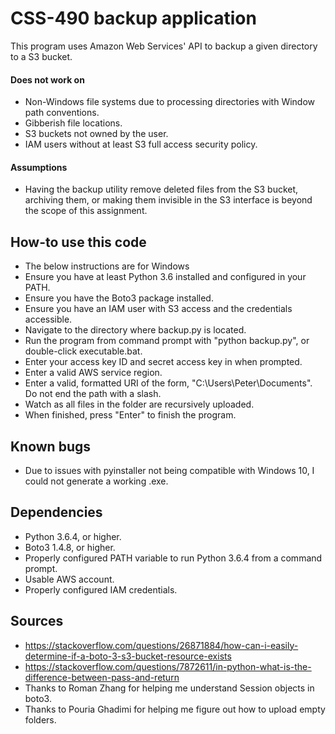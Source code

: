 CSS-490 backup application
======
This program uses Amazon Web Services' API to backup a given directory to a S3 bucket.
 
#### Does not work on
* Non-Windows file systems due to processing directories with Window path conventions.
* Gibberish file locations.
* S3 buckets not owned by the user.
* IAM users without at least S3 full access security policy.

#### Assumptions
* Having the backup utility remove deleted files from the S3 bucket, archiving them, or making them invisible in the
S3 interface is beyond the scope of this assignment.
 
## How-to use this code
* The below instructions are for Windows
* Ensure you have at least Python 3.6 installed and configured in your PATH.
* Ensure you have the Boto3 package installed.
* Ensure you have an IAM user with S3 access and the credentials accessible.
* Navigate to the directory where backup.py is located.
* Run the program from command prompt with "python backup.py", or double-click executable.bat.
* Enter your access key ID and secret access key in when prompted.
* Enter a valid AWS service region.
* Enter a valid, formatted URI of the form, "C:\Users\Peter\Documents". Do not end the path with a slash.
* Watch as all files in the folder are recursively uploaded.
* When finished, press "Enter" to finish the program.

## Known bugs
* Due to issues with pyinstaller not being compatible with Windows 10, I could not generate a working .exe.
 
## Dependencies
* Python 3.6.4, or higher.
* Boto3 1.4.8, or higher.
* Properly configured PATH variable to run Python 3.6.4 from a command prompt.
* Usable AWS account.
* Properly configured IAM credentials.

## Sources
* https://stackoverflow.com/questions/26871884/how-can-i-easily-determine-if-a-boto-3-s3-bucket-resource-exists
* https://stackoverflow.com/questions/7872611/in-python-what-is-the-difference-between-pass-and-return
* Thanks to Roman Zhang for helping me understand Session objects in boto3.
* Thanks to Pouria Ghadimi for helping me figure out how to upload empty folders.
